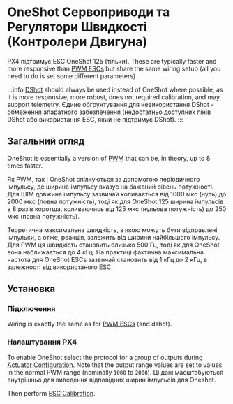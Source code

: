 # OneShot Сервоприводи та Регулятори Швидкості (Контролери Двигуна)

PX4 підтримує ESC OneShot 125 (тільки).
These are typically faster and more responsive than [PWM ESCs](../peripherals/pwm_escs_and_servo.md) but share the same wiring setup (all you need to do is set some different parameters)

:::info
[DShot](../peripherals/dshot.md) should always be used instead of OneShot where possible, as it is more responsive, more robust, does not required calibration, and may support telemetry.
Єдине обґрунтування для невикористання DShot - обмеження апаратного забезпечення (недостатньо доступних пінів DShot або використання ESC, який не підтримує DShot).
:::

## Загальний огляд

OneShot is essentially a version of [PWM](../peripherals/pwm_escs_and_servo.md) that can be, in theory, up to 8 times faster.

Як PWM, так і OneShot спілкуються за допомогою періодичного імпульсу, де ширина імпульсу вказує на бажаний рівень потужності.
Для ШІМ довжина імпульсу зазвичай коливається від 1000 мкс (нуль) до 2000 мкс (повна потужність), тоді як для OneShot 125 ширина імпульсів в 8 разів коротша, коливаючись від 125 мкс (нульова потужність) до 250 мкс (повна потужність).

Теоретична максимальна швидкість, з якою можуть бути відправлені імпульси, а отже, реакція, залежить від ширини найбільшого імпульсу.
Для PWM ця швидкість становить близько 500 Гц, тоді як для OneShot вона наближається до 4 кГц.
На практиці фактична максимальна частота для OneShot ESCs зазвичай становить від 1 кГц до 2 кГц, в залежності від використаного ESC.

## Установка

### Підключення

Wiring is exactly the same as for [PWM ESCs](../peripherals/pwm_escs_and_servo.md) (and dshot).

### Налаштування PX4

To enable OneShot select the protocol for a group of outputs during [Actuator Configuration](../config/actuators.md).
Note that the output range values are set to values in the normal PWM range (nominally `1000` to `2000`).
Ці дані масштабуються внутрішньо для виведення відповідних ширин імпульсів для Oneshot.

Then perform [ESC Calibration](../advanced_config/esc_calibration.md).

